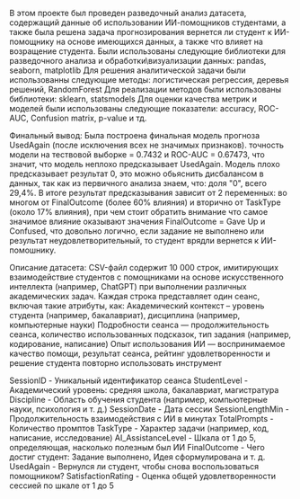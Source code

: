 В этом проекте был проведен разведочный анализ датасета, содержащий данные об использовании ИИ-помощников студентами, а также была решена задача прогнозирования вернется ли студент к ИИ-помощнику на основе имеющихся данных, а также что влияет на возращение студента.
Были использованы следующие библиотеки для разведочного анализа и обработки\визуализации данных: pandas, seaborn, matplotlib
Для решения аналитической задачи были использованны следующие методы: логистическая регрессия, деревья решений, RandomForest
Для реализации методов были использованы библиотеки: sklearn, statsmodels
Для оценки качества метрик и моделей были использованы следующие показатели: accuracy, ROC-AUC, Confusion matrix, p-value и тд.

Финальный вывод:
Была построена финальная модель прогноза UsedAgain (после исключения всех не значимых признаков).
точность модели на тествовой выборке = 0.7432 и ROC-AUC = 0.67473, что значит, что модель неплохо предсказывает UsedAgain. 
Модель плохо предсказывает результат 0, это можно обьяснить дисбалансом в данных, так как из первичного анализа знаем, что: доля "0", всего 29,4%. 
В итоге результат предсказывания зависит от 2 переменных: во многом от FinalOutcome (более 60% влияния) и вторично от TaskType (около 17% влияния), 
при чем стоит обратить внимание что самое значимое влияние оказывают значения FinalOutcome = Gave Up и Confused, что довольно логично,
если задание не выполнено или результат неудовлетворительный, то студент врядли вернется к ИИ-помошнику.

Описание датасета:
CSV-файл содержит 10 000 строк, имитирующих взаимодействие студентов с помощниками на основе искусственного интеллекта (например, ChatGPT) при выполнении различных академических задач.
Каждая строка представляет один сеанс, включая такие атрибуты, как:
Академический контекст – уровень студента (например, бакалавриат), дисциплина (например, компьютерные науки)
Подробности сеанса — продолжительность сеанса, количество использованных подсказок, тип задания (например, кодирование, написание)
Опыт использования ИИ — воспринимаемое качество помощи, результат сеанса, рейтинг удовлетворенности и решение студента повторно использовать инструмент

SessionID - Уникальный идентификатор сеанса
StudentLevel - Академический уровень: средняя школа, бакалавриат, магистратура
Discipline - Область обучения студента (например, компьютерные науки, психология и т. д.)
SessionDate - Дата сессии
SessionLengthMin - Продолжительность взаимодействия с ИИ в минутах
TotalPrompts - Количество промптов
TaskType - Характер задачи (например, код, написание, исследование)
AI_AssistanceLevel - Шкала от 1 до 5, определяющая, насколько полезным был ИИ
FinalOutcome - Чего достиг студент: Задание выполнено, Идея сформулирована и т. д.
UsedAgain - Вернулся ли студент, чтобы снова воспользоваться помощником?
SatisfactionRating - Оценка общей удовлетворенности сессией по шкале от 1 до 5
